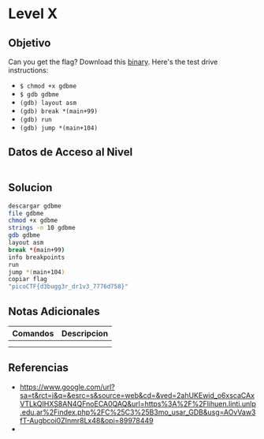 # Level X
## Objetivo
Can you get the flag? Download this [binary](https://artifacts.picoctf.net/c/87/gdbme). Here's the test drive instructions:

- `$ chmod +x gdbme`
- `$ gdb gdbme`
- `(gdb) layout asm`
- `(gdb) break *(main+99)`
- `(gdb) run`
- `(gdb) jump *(main+104)`
## Datos de Acceso al Nivel
```
```
## Solucion
```Bash
descargar gdbme
file gdbme
chmod +x gdbme
strings -n 10 gdbme
gdb gdbme
layout asm
break *(main+99)
info breakpoints
run
jump *(main+104)
copiar flag
"picoCTF{d3bugg3r_dr1v3_7776d758}"
```
## Notas Adicionales
|**Comandos**|**Descripcion**|
|--------|-------------|
|||
|||
## Referencias
* https://www.google.com/url?sa=t&rct=j&q=&esrc=s&source=web&cd=&ved=2ahUKEwid_o6xscaCAxVTLkQIHXS8AN4QFnoECA0QAQ&url=https%3A%2F%2Flihuen.linti.unlp.edu.ar%2Findex.php%2FC%25C3%25B3mo_usar_GDB&usg=AOvVaw3fT-Augbcoi0ZInmr8Lx48&opi=89978449
* 
